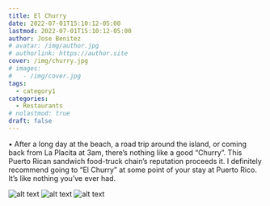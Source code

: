 ```yaml
---
title: El Churry
date: 2022-07-01T15:10:12-05:00
lastmod: 2022-07-01T15:10:12-05:00
author: Jose Benitez
# avatar: /img/author.jpg
# authorlink: https://author.site
cover: /img/churry.jpg
# images:
#   - /img/cover.jpg
tags:
  - category1
categories:
  - Restaurants
# nolastmod: true
draft: false
---
```


• After a long day at the beach, a road trip around the island, or coming back from La Placita at 3am, there’s nothing like a good “Churry”. This Puerto Rican sandwich food-truck chain’s reputation proceeds it. I definitely recommend going to “El Churry” at some point of your stay at Puerto Rico. It’s like nothing you’ve ever had.

![alt text](/img/churry0.jpg)
![alt text](/img/churry2.jpg)
![alt text](/img/churry1.jpg)
